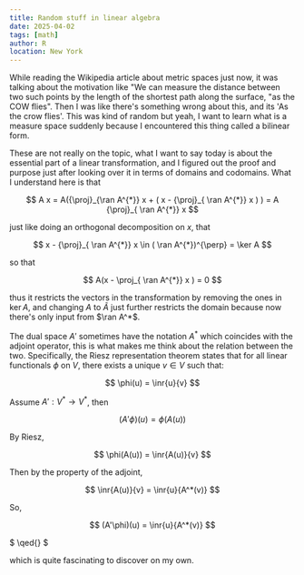 ```yaml
---
title: Random stuff in linear algebra
date: 2025-04-02
tags: [math]
author: R
location: New York
---
```


While reading the Wikipedia article about metric spaces just now, it was talking about the motivation like "We can measure the distance between two such points by the length of the shortest path along the surface, "as the COW flies". Then I was like there's something wrong about this, and its 'As the crow flies'. This was kind of random but yeah, I want to learn what is a measure space suddenly because I encountered this thing called a bilinear form.

These are not really on the topic, what I want to say today is about the essential part of a linear transformation, and I figured out the proof and purpose just after looking over it in terms of domains and codomains. What I understand here is that

$$
A x = A({\proj}_{\ran A^{*}} x + ( x - {\proj}_{ \ran A^{*}} x ) ) = A {\proj}_{ \ran A^{*}} x
$$

just like doing an orthogonal decomposition on $x$, that 

$$
x - {\proj}_{ \ran A^{*}} x \in ( \ran A^{*})^{\perp} = \ker A
$$

so that 

$$
A(x - \proj_{ \ran A^{*}} x ) = 0
$$

thus it restricts the vectors in the transformation by removing the ones in $\ker A$, and changing $A$ to $\tilde{A}$ just further restricts the domain because now there's only input from $\ran A^*$.

The dual space $A'$  sometimes have the notation $A^*$ which coincides with the adjoint operator, this is what makes me think about the relation between the two. Specifically, the Riesz representation theorem states that for all linear functionals $\phi$ on $V$, there exists a unique $v \in V$ such that:

$$
\phi(u) = \inr{u}{v}
$$

Assume $A': V^* \to V^*$, then

$$
(A'\phi)(u) = \phi(A(u))
$$

By Riesz,

$$
\phi(A(u)) = \inr{A(u)}{v}
$$

Then by the property of the adjoint,

$$
\inr{A(u)}{v} = \inr{u}{A^*(v)}
$$

So,

$$
(A'\phi)(u) = \inr{u}{A^*(v)}
$$

$
\qed{}
$

which is quite fascinating to discover on my own.